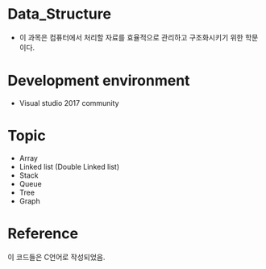 # Data_Structure

* 이 과목은 컴퓨터에서 처리할 자료를 효율적으로 관리하고 구조화시키기 위한 학문이다.

# Development environment

* Visual studio 2017 community

# Topic

* Array
* Linked list (Double Linked list)
* Stack
* Queue
* Tree
* Graph

# Reference

이 코드들은 C언어로 작성되었음.
